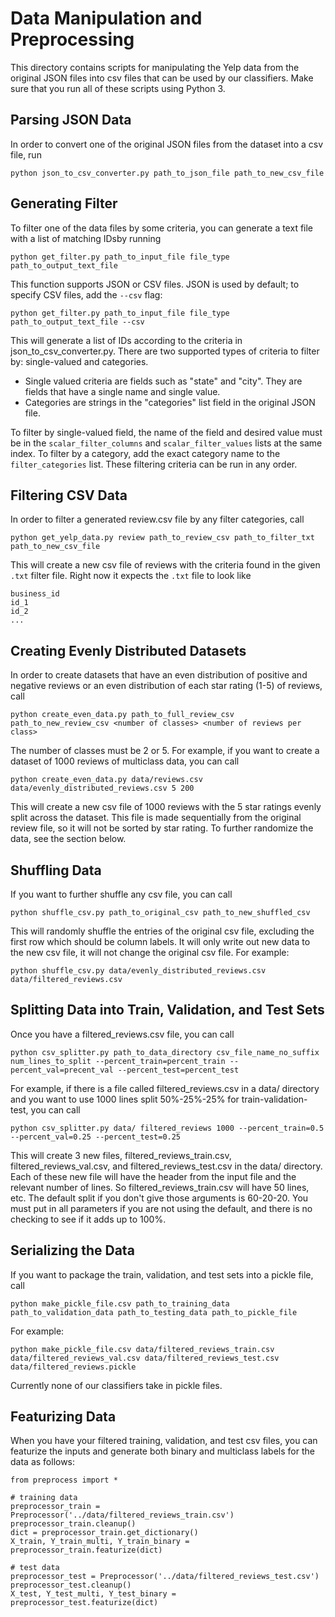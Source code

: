 # Data Manipulation and Preprocessing
This directory contains scripts for manipulating the Yelp data from the original JSON files into csv files that can be used by our classifiers. Make sure that you run all of these scripts using Python 3.

## Parsing JSON Data
In order to convert one of the original JSON files from the dataset into a csv file, run
```
python json_to_csv_converter.py path_to_json_file path_to_new_csv_file
```

## Generating Filter
To filter one of the data files by some criteria, you can generate a text file with a list of matching IDsby running
```
python get_filter.py path_to_input_file file_type path_to_output_text_file
```
This function supports JSON or CSV files. JSON is used by default; to specify CSV files, add the `--csv` flag:
```
python get_filter.py path_to_input_file file_type path_to_output_text_file --csv
```

This will generate a list of IDs according to the criteria in json_to_csv_converter.py. There are two supported types of criteria to filter by: single-valued and categories.
  * Single valued criteria are fields such as "state" and "city". They are fields that have a single name and single value.
  * Categories are strings in the "categories" list field in the original JSON file.

To filter by single-valued field, the name of the field and desired value must be in the `scalar_filter_columns` and `scalar_filter_values` lists at the same index. To filter by a category, add the exact category name to the `filter_categories` list. These filtering criteria can be run in any order.

## Filtering CSV Data
In order to filter a generated review.csv file by any filter categories, call
```
python get_yelp_data.py review path_to_review_csv path_to_filter_txt path_to_new_csv_file
```
This will create a new csv file of reviews with the criteria found in the given `.txt` filter file. Right now it expects the `.txt` file to look like
```
business_id
id_1
id_2
...
```

## Creating Evenly Distributed Datasets
In order to create datasets that have an even distribution of positive and negative reviews or an even distribution of each star rating (1-5) of reviews, call
```
python create_even_data.py path_to_full_review_csv path_to_new_review_csv <number of classes> <number of reviews per class>
```
The number of classes must be 2 or 5. For example, if you want to create a dataset of 1000 reviews of multiclass data, you can call
```
python create_even_data.py data/reviews.csv data/evenly_distributed_reviews.csv 5 200
```
This will create a new csv file of 1000 reviews with the 5 star ratings evenly split across the dataset. This file is made sequentially from the original review file, so it will not be sorted by star rating. To further randomize the data, see the section below.

## Shuffling Data
If you want to further shuffle any csv file, you can call
```
python shuffle_csv.py path_to_original_csv path_to_new_shuffled_csv
```
This will randomly shuffle the entries of the original csv file, excluding the first row which should be column labels. It will only write out new data to the new csv file, it will not change the original csv file. For example:
```
python shuffle_csv.py data/evenly_distributed_reviews.csv data/filtered_reviews.csv
```

## Splitting Data into Train, Validation, and Test Sets
Once you have a filtered_reviews.csv file, you can call
```
python csv_splitter.py path_to_data_directory csv_file_name_no_suffix num_lines_to_split --percent_train=percent_train --percent_val=precent_val --percent_test=percent_test
```
For example, if there is a file called filtered_reviews.csv in a data/ directory and you want to use 1000 lines split 50%-25%-25% for train-validation-test, you can call
```
python csv_splitter.py data/ filtered_reviews 1000 --percent_train=0.5 --percent_val=0.25 --percent_test=0.25
```
This will create 3 new files, filtered_reviews_train.csv, filtered_reviews_val.csv, and filtered_reviews_test.csv in the data/ directory. Each of these new file will have the header from the input file and the relevant number of lines. So filtered_reviews_train.csv will have 50 lines, etc. The default split if you don't give those arguments is 60-20-20. You must put in all parameters if you are not using the default, and there is no checking to see if it adds up to 100%.

## Serializing the Data
If you want to package the train, validation, and test sets into a pickle file, call
```
python make_pickle_file.csv path_to_training_data path_to_validation_data path_to_testing_data path_to_pickle_file
```
For example:
```
python make_pickle_file.csv data/filtered_reviews_train.csv data/filtered_reviews_val.csv data/filtered_reviews_test.csv data/filtered_reviews.pickle
```
Currently none of our classifiers take in pickle files.

## Featurizing Data
When you have your filtered training, validation, and test csv files, you can featurize the inputs and generate both binary and multiclass labels for the data as follows:
```
from preprocess import *

# training data
preprocessor_train = Preprocessor('../data/filtered_reviews_train.csv')
preprocessor_train.cleanup()
dict = preprocessor_train.get_dictionary()
X_train, Y_train_multi, Y_train_binary = preprocessor_train.featurize(dict)

# test data
preprocessor_test = Preprocessor('../data/filtered_reviews_test.csv')
preprocessor_test.cleanup()
X_test, Y_test_multi, Y_test_binary = preprocessor_test.featurize(dict)
```
